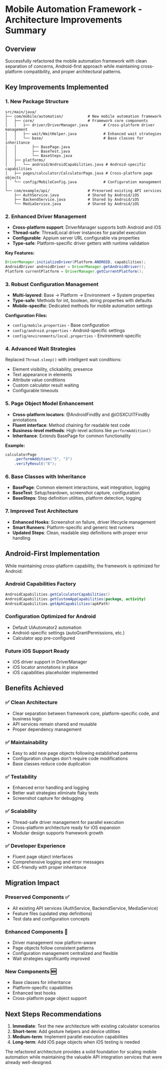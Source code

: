 # Mobile Automation Framework - Architecture Improvements Summary

## Overview
Successfully refactored the mobile automation framework with clean separation of concerns, Android-first approach while maintaining cross-platform compatibility, and proper architectural patterns.

## Key Improvements Implemented

### 1. **New Package Structure**
```
src/main/java/
├── com/mobile/automation/           # New mobile automation framework
│   ├── core/                        # Framework core components
│   │   ├── driver/DriverManager.java       # Cross-platform driver management
│   │   ├── wait/WaitHelper.java            # Enhanced wait strategies
│   │   └── base/                           # Base classes for inheritance
│   │       ├── BasePage.java
│   │       ├── BaseTest.java
│   │       └── BaseSteps.java
│   ├── platforms/
│   │   └── android/AndroidCapabilities.java # Android-specific capabilities
│   ├── pages/calculator/CalculatorPage.java # Cross-platform page objects
│   └── config/MobileConfig.java            # Configuration management
│
└── com/example/api/                 # Preserved existing API services
    ├── AuthService.java             # Shared by Android/iOS
    ├── BackendService.java          # Shared by Android/iOS
    └── MediaService.java            # Shared by Android/iOS
```

### 2. **Enhanced Driver Management** 
- **Cross-platform support**: DriverManager supports both Android and iOS
- **Thread-safe**: ThreadLocal driver instances for parallel execution
- **Configurable**: Appium server URL configurable via properties
- **Type-safe**: Platform-specific driver getters with runtime validation

**Key Features:**
```java
DriverManager.initializeDriver(Platform.ANDROID, capabilities);
AndroidDriver androidDriver = DriverManager.getAndroidDriver();
Platform currentPlatform = DriverManager.getCurrentPlatform();
```

### 3. **Robust Configuration Management**
- **Multi-layered**: Base → Platform → Environment → System properties
- **Type-safe**: Methods for int, boolean, string properties with defaults
- **Mobile-specific**: Dedicated methods for mobile automation settings

**Configuration Files:**
- `config/mobile.properties` - Base configuration
- `config/android.properties` - Android-specific settings  
- `config/environments/local.properties` - Environment-specific

### 4. **Advanced Wait Strategies**
Replaced `Thread.sleep()` with intelligent wait conditions:
- Element visibility, clickability, presence
- Text appearance in elements
- Attribute value conditions
- Custom calculator result waiting
- Configurable timeouts

### 5. **Page Object Model Enhancement**
- **Cross-platform locators**: @AndroidFindBy and @iOSXCUITFindBy annotations
- **Fluent interface**: Method chaining for readable test code
- **Business-level methods**: High-level actions like `performAddition()`
- **Inheritance**: Extends BasePage for common functionality

**Example:**
```java
calculatorPage
    .performAddition("5", "3")
    .verifyResult("8");
```

### 6. **Base Classes with Inheritance**
- **BasePage**: Common element interactions, wait integration, logging
- **BaseTest**: Setup/teardown, screenshot capture, configuration
- **BaseSteps**: Step definition utilities, platform detection, logging

### 7. **Improved Test Architecture**
- **Enhanced Hooks**: Screenshot on failure, driver lifecycle management
- **Smart Runners**: Platform-specific and generic test runners
- **Updated Steps**: Clean, readable step definitions with proper error handling

## Android-First Implementation

While maintaining cross-platform capability, the framework is optimized for Android:

### Android Capabilities Factory
```java
AndroidCapabilities.getCalculatorCapabilities()
AndroidCapabilities.getCustomAppCapabilities(package, activity)
AndroidCapabilities.getApkCapabilities(apkPath)
```

### Configuration Optimized for Android
- Default UiAutomator2 automation
- Android-specific settings (autoGrantPermissions, etc.)
- Calculator app pre-configured

### Future iOS Support Ready
- iOS driver support in DriverManager
- iOS locator annotations in place
- iOS capabilities placeholder implemented

## Benefits Achieved

### ✅ **Clean Architecture**
- Clear separation between framework core, platform-specific code, and business logic
- API services remain shared and reusable
- Proper dependency management

### ✅ **Maintainability** 
- Easy to add new page objects following established patterns
- Configuration changes don't require code modifications
- Base classes reduce code duplication

### ✅ **Testability**
- Enhanced error handling and logging
- Better wait strategies eliminate flaky tests
- Screenshot capture for debugging

### ✅ **Scalability**
- Thread-safe driver management for parallel execution
- Cross-platform architecture ready for iOS expansion
- Modular design supports framework growth

### ✅ **Developer Experience**
- Fluent page object interfaces
- Comprehensive logging and error messages
- IDE-friendly with proper inheritance

## Migration Impact

### **Preserved Components** ✅
- All existing API services (AuthService, BackendService, MediaService)
- Feature files (updated step definitions)
- Test data and configuration concepts

### **Enhanced Components** 🔄
- Driver management now platform-aware
- Page objects follow consistent patterns
- Configuration management centralized and flexible
- Wait strategies significantly improved

### **New Components** 🆕
- Base classes for inheritance
- Platform-specific capabilities
- Enhanced test hooks
- Cross-platform page object support

## Next Steps Recommendations

1. **Immediate**: Test the new architecture with existing calculator scenarios
2. **Short-term**: Add gesture helpers and device utilities
3. **Medium-term**: Implement parallel execution capabilities
4. **Long-term**: Add iOS page objects when iOS testing is needed

The refactored architecture provides a solid foundation for scaling mobile automation while maintaining the valuable API integration services that were already well-designed.
